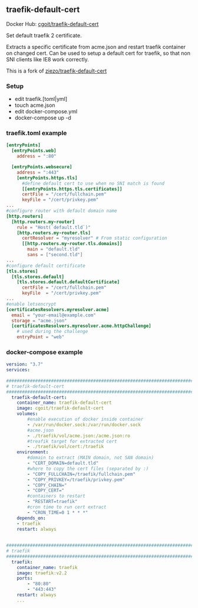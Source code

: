 ## traefik-default-cert

Docker Hub: [cgoit/traefik-default-cert](https://hub.docker.com/r/cgoit/traefik-default-cert/)

Set default traefik 2 certificate.

Extracts a specific certificate from acme.json and restart traefik container on changed cert. Can be used to setup a default cert for traefik, so that non SNI clients like IE8 work correctly.

This is a fork of [ziezo/traefik-default-cert](https://github.com/ziezo/traefik-default-cert)

### Setup

- edit traefik.[toml|yml]
- touch acme.json
- edit docker-compose.yml
- docker-compose up -d

### traefik.toml example

```toml
[entryPoints]
  [entryPoints.web]
    address = ":80"

  [entryPoints.websecure]
    address = ":443"  
    [entryPoints.https.tls]  
      #define default cert to use when no SNI match is found  
      [[entryPoints.https.tls.certificates]]  
      certFile = "/cert/fullchain.pem"  
      keyFile = "/cert/privkey.pem"  
...
#configure router with default domain name
[http.routers]
  [http.routers.my-router]
    rule = "Host(`default.tld`)"
    [http.routers.my-router.tls]
      certResolver = "myresolver" # From static configuration
      [[http.routers.my-router.tls.domains]]
        main = "default.tld"
        sans = ["second.tld"]
...  
#configure default certificate
[tls.stores]
  [tls.stores.default]
    [tls.stores.default.defaultCertificate]
      certFile = "/cert/fullchain.pem"
      keyFile  = "/cert/privkey.pem"
...
#enable letsencrypt  
[certificatesResolvers.myresolver.acme]
  email = "your-email@example.com"
  storage = "acme.json"
  [certificatesResolvers.myresolver.acme.httpChallenge]
    # used during the challenge
    entryPoint = "web"
```

### docker-compose example

```yaml
version: "3.7"  
services:  
  
###################################################################################  
# traefik-default-cert  
###################################################################################  
  traefik-default-cert:  
    container_name: traefik-default-cert  
    image: cgoit/traefik-default-cert  
    volumes:
        #enable execution of docker inside container  
        - /var/run/docker.sock:/var/run/docker.sock  
        #acme.json  
        - ./traefik/vol/acme.json:/acme.json:ro  
        #treafik target for extracted cert 
        - ./traefik/vol/cert:/traefik
    environment:
        #domain to extract (MAIN domain, not SAN domain)  
        - "CERT_DOMAIN=default.tld"  
        #where to copy the cert files (separated by :)  
        - "COPY_FULLCHAIN=/traefik/fullchain.pem"
        - "COPY_PRIVKEY=/traefik/privkey.pem"
        - "COPY_CHAIN="
        - "COPY_CERT="  
        #containers to restart
        - "RESTART=traefik"
        #cron time to run cert extract  
        - "CRON_TIME=0 1 * * *"  
    depends_on:  
    - traefik  
    restart: always  
  
  
###################################################################################  
# traefik  
###################################################################################  
  traefik:  
    container_name: traefik  
    image: traefik:v2.2 
    ports:  
        - "80:80"  
        - "443:443"  
    restart: always
    ...
```
